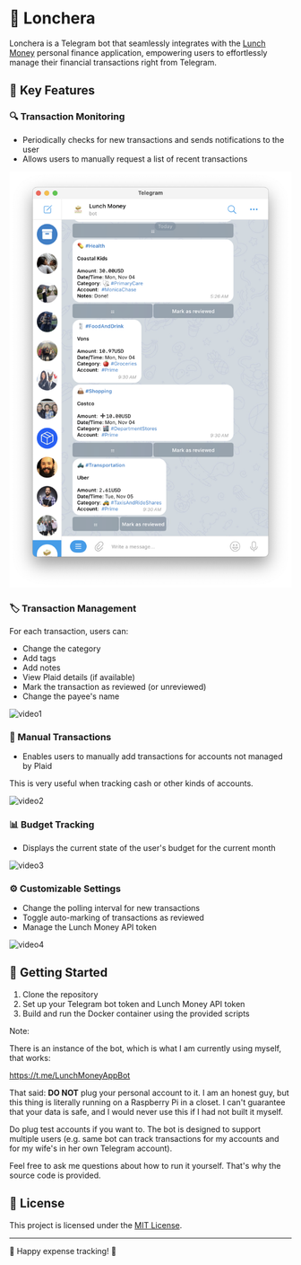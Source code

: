 # 🥡 Lonchera

Lonchera is a Telegram bot that seamlessly integrates with the [Lunch Money](https://lunchmoney.app/) personal finance application, empowering users to effortlessly manage their financial transactions right from Telegram.

## 🌟 Key Features

### 🔍 Transaction Monitoring
- Periodically checks for new transactions and sends notifications to the user
- Allows users to manually request a list of recent transactions

![img1](media/main.png)

### 🏷️ Transaction Management
For each transaction, users can:
- Change the category
- Add tags
- Add notes
- View Plaid details (if available)
- Mark the transaction as reviewed (or unreviewed)
- Change the payee's name

![video1](media/1.gif)

### 💸 Manual Transactions

- Enables users to manually add transactions for accounts not managed by Plaid

This is very useful when tracking cash or other kinds of accounts.

![video2](media/2.gif)

### 📊 Budget Tracking
- Displays the current state of the user's budget for the current month

![video3](media/3.gif)

### ⚙️ Customizable Settings
- Change the polling interval for new transactions
- Toggle auto-marking of transactions as reviewed
- Manage the Lunch Money API token

![video4](media/4.gif)

## 🚀 Getting Started
1. Clone the repository
2. Set up your Telegram bot token and Lunch Money API token
3. Build and run the Docker container using the provided scripts

Note:

There is an instance of the bot, which is what I am currently using myself, that works:

https://t.me/LunchMoneyAppBot

That said: **DO NOT** plug your personal account to it. I am an honest guy, but this thing is
literally running on a Raspberry Pi in a closet. I can't guarantee that your data is safe,
and I would never use this if I had not built it myself.

Do plug test accounts if you want to. The bot is designed to support multiple users (e.g.
same bot can track transactions for my accounts and for my wife's in her own Telegram account).

Feel free to ask me questions about how to run it yourself. That's why the source code is provided.

## 📄 License
This project is licensed under the [MIT License](LICENSE.md).

---

🍱 Happy expense tracking! 🎉